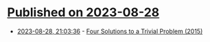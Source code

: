 # [Published on 2023-08-28](index.md)

* [2023-08-28, 21:03:36](https://lobste.rs/s/rkfojx/four_solutions_trivial_problem_2015) - [Four Solutions to a Trivial Problem (2015)](https://www.youtube.com/watch?v=ftcIcn8AmSY)
